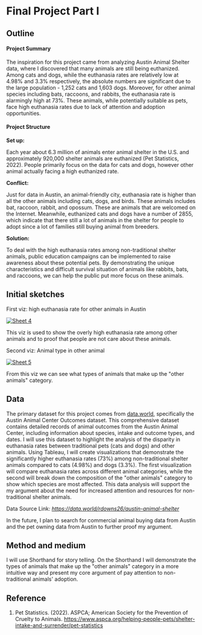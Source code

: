 # Final Project Part I

## Outline

#### Project Summary

The inspiration for this project came from analyzing Austin Animal Shelter data, where I discovered that many animals are still being euthanized. Among cats and dogs, while the euthanasia rates are relatively low at 4.98% and 3.3% respectively, the absolute numbers are significant due to the large population - 1,252 cats and 1,603 dogs. Moreover, for other animal species including bats, raccoons, and rabbits, the euthanasia rate is alarmingly high at 73%. These animals, while potentially suitable as pets, face high euthanasia rates due to lack of attention and adoption opportunities.

#### Project Structure

**Set up:**

Each year about 6.3 million of animals enter animal shelter in the U.S. and approximately 920,000 shelter animals are euthanized (Pet Statistics, 2022). People primarily focus on the data for cats and dogs, however other animal actually facing a high euthanized rate.

**Conflict:**

Just for data in Austin, an animal-friendly city, euthanasia rate is higher than all the other animals including cats, dogs, and birds. These animals includes bat, raccoon, rabbit, and opossum. These are animals that are welcomed on the Internet. Meanwhile, euthanized cats and dogs have a number of 2855, which indicate that there still a lot of animals in the shelter for people to adopt since a lot of families still buying animal from breeders.

**Solution:**

To deal with the high euthanasia rates among non-traditional shelter animals, public education campaigns can be implemented to raise awareness about these potential pets. By demonstrating the unique characteristics and difficult survival situation of animals like rabbits, bats, and raccoons, we can help the public put more focus on these animals. 

## Initial sketches

First viz: high euthanasia rate for other animals in Austin

<div class='tableauPlaceholder' id='viz1732158228009' style='position: relative'>
  <noscript>
    <a href='#'>
      <img alt='Sheet 4' src='https://public.tableau.com/static/images/Fi/FinalPartI-EuthanasiaRate/Sheet4/1_rss.png' style='border: none' />
    </a>
  </noscript>
  <object class='tableauViz' style='display:none;'>
    <param name='host_url' value='https%3A%2F%2Fpublic.tableau.com%2F' />
    <param name='embed_code_version' value='3' />
    <param name='site_root' value='' />
    <param name='name' value='FinalPartI-EuthanasiaRate/Sheet4' />
    <param name='tabs' value='no' />
    <param name='toolbar' value='yes' />
    <param name='static_image' value='https://public.tableau.com/static/images/Fi/FinalPartI-EuthanasiaRate/Sheet4/1.png' />
    <param name='animate_transition' value='yes' />
    <param name='display_static_image' value='yes' />
    <param name='display_spinner' value='yes' />
    <param name='display_overlay' value='yes' />
    <param name='display_count' value='yes' />
    <param name='language' value='en-US' />
    <param name='filter' value='publish=yes' />
  </object>
</div>
<script type='text/javascript'>
  var divElement = document.getElementById('viz1732158228009');
  var vizElement = divElement.getElementsByTagName('object')[0];
  vizElement.style.width = '100%';
  vizElement.style.height = (divElement.offsetWidth * 0.75) + 'px';
  var scriptElement = document.createElement('script');
  scriptElement.src = 'https://public.tableau.com/javascripts/api/viz_v1.js';
  vizElement.parentNode.insertBefore(scriptElement, vizElement);
</script>

This viz is used to show the overly high euthanasia rate among other animals and to proof that people are not care about these animals.

Second viz: Animal type in other animal

<div class='tableauPlaceholder' id='viz1732158512332' style='position: relative'>
  <noscript>
    <a href='#'>
      <img alt='Sheet 5' src='https://public.tableau.com/static/images/Fi/FinalPartI-OtherAnimalType/Sheet5/1_rss.png' style='border: none' />
    </a>
  </noscript>
  <object class='tableauViz' style='display:none;'>
    <param name='host_url' value='https%3A%2F%2Fpublic.tableau.com%2F' />
    <param name='embed_code_version' value='3' />
    <param name='site_root' value='' />
    <param name='name' value='FinalPartI-OtherAnimalType/Sheet5' />
    <param name='tabs' value='no' />
    <param name='toolbar' value='yes' />
    <param name='static_image' value='https://public.tableau.com/static/images/Fi/FinalPartI-OtherAnimalType/Sheet5/1.png' />
    <param name='animate_transition' value='yes' />
    <param name='display_static_image' value='yes' />
    <param name='display_spinner' value='yes' />
    <param name='display_overlay' value='yes' />
    <param name='display_count' value='yes' />
    <param name='language' value='en-US' />
    <param name='filter' value='publish=yes' />
  </object>
</div>
<script type='text/javascript'>
  var divElement = document.getElementById('viz1732158512332');
  var vizElement = divElement.getElementsByTagName('object')[0];
  vizElement.style.width = '100%';
  vizElement.style.height = (divElement.offsetWidth * 0.75) + 'px';
  var scriptElement = document.createElement('script');
  scriptElement.src = 'https://public.tableau.com/javascripts/api/viz_v1.js';
  vizElement.parentNode.insertBefore(scriptElement, vizElement);
</script>

From this viz we can see what types of animals that make up the "other animals" category.

## Data

The primary dataset for this project comes from [data.world](https://data.world/), specifically the Austin Animal Center Outcomes dataset. This comprehensive dataset contains detailed records of animal outcomes from the Austin Animal Center, including information about species, intake and outcome types, and dates. I will use this dataset to highlight the analysis of the disparity in euthanasia rates between traditional pets (cats and dogs) and other animals. Using Tableau, I will create visualizations that demonstrate the significantly higher euthanasia rates (73%) among non-traditional shelter animals compared to cats (4.98%) and dogs (3.3%). The first visualization will compare euthanasia rates across different animal categories, while the second will break down the composition of the "other animals" category to show which species are most affected. This data analysis will support the my argument about the need for increased attention and resources for non-traditional shelter animals.

Data Source Link: *https://data.world/rdowns26/austin-animal-shelter*

In the future, I plan to search for commercial animal buying data from Austin and the pet owning data from Austin to further proof my argument.

## Method and medium

I will use Shorthand for story telling. On the Shorthand I will demonstrate the types of animals that make up the "other animals" category in a more intuitive way and present my core argument of pay attention to non-traditional animals' adoption.

## Reference

1. Pet Statistics. (2022). ASPCA; American Society for the Prevention of Cruelty to Animals. https://www.aspca.org/helping-people-pets/shelter-intake-and-surrender/pet-statistics